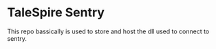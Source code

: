 # TaleSpire Sentry
This repo bassically is used to store and host the dll used to connect to sentry.
